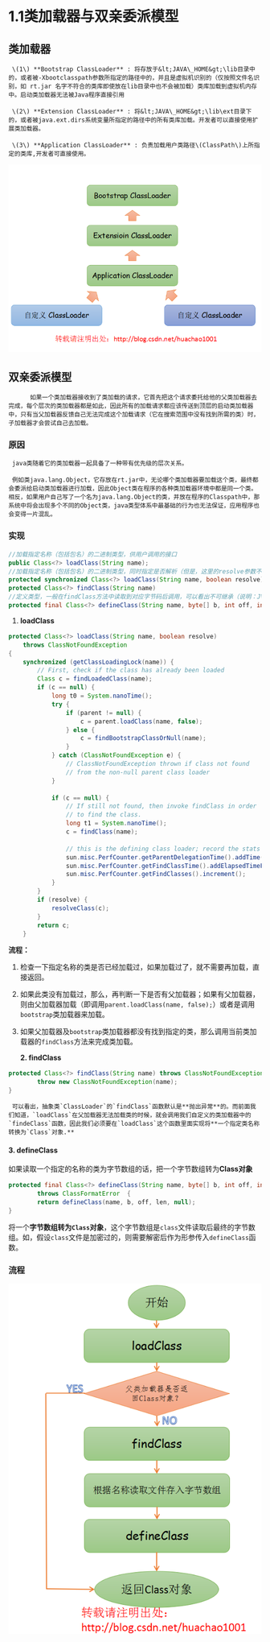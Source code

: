 # 1.1类加载器与双亲委派模型

## 类加载器

     \(1\) **Bootstrap ClassLoader** : 将存放于&lt;JAVA\_HOME&gt;\lib目录中的，或者被-Xbootclasspath参数所指定的路径中的，并且是虚拟机识别的（仅按照文件名识别，如 rt.jar 名字不符合的类库即使放在lib目录中也不会被加载）类库加载到虚拟机内存中。启动类加载器无法被Java程序直接引用

     \(2\) **Extension ClassLoader** : 将&lt;JAVA\_HOME&gt;\lib\ext目录下的，或者被java.ext.dirs系统变量所指定的路径中的所有类库加载。开发者可以直接使用扩展类加载器。

     \(3\) **Application ClassLoader** : 负责加载用户类路径\(ClassPath\)上所指定的类库,开发者可直接使用。

![&#x7C7B;&#x52A0;&#x8F7D;&#x5668;](../../.gitbook/assets/image%20%2878%29.png)

##  双亲委派模型

          如果一个类加载器接收到了类加载的请求，它首先把这个请求委托给他的父类加载器去完成，每个层次的类加载器都是如此，因此所有的加载请求都应该传送到顶层的启动类加载器中，只有当父加载器反馈自己无法完成这个加载请求（它在搜索范围中没有找到所需的类）时，子加载器才会尝试自己去加载。

### 原因

     java类随着它的类加载器一起具备了一种带有优先级的层次关系。

     例如类java.lang.Object，它存放在rt.jar中，无论哪个类加载器要加载这个类，最终都会委派给启动类加载器进行加载，因此Object类在程序的各种类加载器环境中都是同一个类。相反，如果用户自己写了一个名为java.lang.Object的类，并放在程序的Classpath中，那系统中将会出现多个不同的Object类，java类型体系中最基础的行为也无法保证，应用程序也会变得一片混乱。

### 实现



```java
//加载指定名称（包括包名）的二进制类型，供用户调用的接口
public Class<?> loadClass(String name);
//加载指定名称（包括包名）的二进制类型，同时指定是否解析（但是，这里的resolve参数不一定真正能达到解析的效果），供继承用
protected synchronized Class<?> loadClass(String name, boolean resolve);
protected Class<?> findClass(String name)
//定义类型，一般在findClass方法中读取到对应字节码后调用，可以看出不可继承（说明：JVM已经实现了对应的具体功能，解析对应的字节码，产生对应的内部数据结构放置到方法区，所以无需覆写，直接调用就可以了）
protected final Class<?> defineClass(String name, byte[] b, int off, int len) throws ClassFormatError{}
```

1.  **loadClass**

```java
protected Class<?> loadClass(String name, boolean resolve)
    throws ClassNotFoundException
{
    synchronized (getClassLoadingLock(name)) {
        // First, check if the class has already been loaded
        Class c = findLoadedClass(name);
        if (c == null) {
            long t0 = System.nanoTime();
            try {
                if (parent != null) {
                    c = parent.loadClass(name, false);
                } else {
                    c = findBootstrapClassOrNull(name);
                }
            } catch (ClassNotFoundException e) {
                // ClassNotFoundException thrown if class not found
                // from the non-null parent class loader
            }

            if (c == null) {
                // If still not found, then invoke findClass in order
                // to find the class.
                long t1 = System.nanoTime();
                c = findClass(name);

                // this is the defining class loader; record the stats
                sun.misc.PerfCounter.getParentDelegationTime().addTime(t1 - t0);
                sun.misc.PerfCounter.getFindClassTime().addElapsedTimeFrom(t1);
                sun.misc.PerfCounter.getFindClasses().increment();
            }
        }
        if (resolve) {
            resolveClass(c);
        }
        return c;
    }

```

**流程：**

1. 检查一下指定名称的类是否已经加载过，如果加载过了，就不需要再加载，直接返回。
2. 如果此类没有加载过，那么，再判断一下是否有父加载器；如果有父加载器，则由父加载器加载（即调用`parent.loadClass(name, false);`）或者是调用`bootstrap`类加载器来加载。
3. 如果父加载器及`bootstrap`类加载器都没有找到指定的类，那么调用当前类加载器的`findClass`方法来完成类加载。

    **2. findClass**

```java
protected Class<?> findClass(String name) throws ClassNotFoundException {
        throw new ClassNotFoundException(name);
}
```

     可以看出，抽象类`ClassLoader`的`findClass`函数默认是**抛出异常**的。而前面我们知道，`loadClass`在父加载器无法加载类的时候，就会调用我们自定义的类加载器中的`findeClass`函数，因此我们必须要在`loadClass`这个函数里面实现将**一个指定类名称转换为`Class`对象.**

####     3. defineClass

 如果读取一个指定的名称的类为字节数组的话，把一个字节数组转为**Class对象**

```java
protected final Class<?> defineClass(String name, byte[] b, int off, int len)
        throws ClassFormatError  {
        return defineClass(name, b, off, len, null);
}
```

 将一个**字节数组转为`Class`对象**，这个字节数组是`class`文件读取后最终的字节数组。如，假设`class`文件是加密过的，则需要解密后作为形参传入`defineClass`函数。

### 流程

![ &#x53CC;&#x4EB2;&#x59D4;&#x6D3E;&#x6A21;&#x578B;](../../.gitbook/assets/image%20%28139%29.png)

